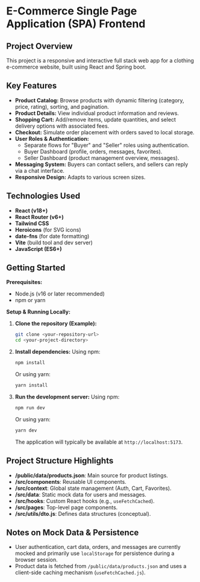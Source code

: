 # E-Commerce Single Page Application (SPA) Frontend

## Project Overview

This project is a responsive and interactive full stack web app for a clothing e-commerce website, built using React and Spring boot.

## Key Features

* **Product Catalog:** Browse products with dynamic filtering (category, price, rating), sorting, and pagination.
* **Product Details:** View individual product information and reviews.
* **Shopping Cart:** Add/remove items, update quantities, and select delivery options with associated fees.
* **Checkout:** Simulate order placement with orders saved to local storage.
* **User Roles & Authentication:**
    * Separate flows for "Buyer" and "Seller" roles using authentication.
    * Buyer Dashboard (profile, orders, messages, favorites).
    * Seller Dashboard (product management overview, messages).
* **Messaging System:** Buyers can contact sellers, and sellers can reply via a chat interface.
* **Responsive Design:** Adapts to various screen sizes.

## Technologies Used

* **React (v18+)**
* **React Router (v6+)**
* **Tailwind CSS**
* **Heroicons** (for SVG icons)
* **date-fns** (for date formatting)
* **Vite** (build tool and dev server)
* **JavaScript (ES6+)**

## Getting Started

**Prerequisites:**
* Node.js (v16 or later recommended)
* npm or yarn

**Setup & Running Locally:**

1.  **Clone the repository (Example):**
    ```bash
    git clone <your-repository-url>
    cd <your-project-directory>
    ```

2.  **Install dependencies:**
    Using npm:
    ```bash
    npm install
    ```
    Or using yarn:
    ```bash
    yarn install
    ```

3.  **Run the development server:**
    Using npm:
    ```bash
    npm run dev
    ```
    Or using yarn:
    ```bash
    yarn dev
    ```
    The application will typically be available at `http://localhost:5173`.

## Project Structure Highlights

* **/public/data/products.json**: Main source for product listings.
* **/src/components**: Reusable UI components.
* **/src/context**: Global state management (Auth, Cart, Favorites).
* **/src/data**: Static mock data for users and messages.
* **/src/hooks**: Custom React hooks (e.g., `useFetchCached`).
* **/src/pages**: Top-level page components.
* **/src/utils/dto.js**: Defines data structures (conceptual).

## Notes on Mock Data & Persistence

* User authentication, cart data, orders, and messages are currently mocked and primarily use `localStorage` for persistence during a browser session.
* Product data is fetched from `/public/data/products.json` and uses a client-side caching mechanism (`useFetchCached.js`).
